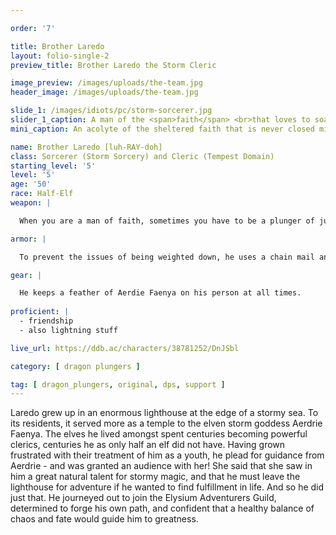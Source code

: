 ```yaml
---

order: '7'

title: Brother Laredo
layout: folio-single-2
preview_title: Brother Laredo the Storm Cleric

image_preview: /images/uploads/the-team.jpg
header_image: /images/uploads/the-team.jpg

slide_1: /images/idiots/pc/storm-sorcerer.jpg
slider_1_caption: A man of the <span>faith</span> <br>that loves to soar across the <span>skies</span>
mini_caption: An acolyte of the sheltered faith that is never closed minded on what is right and wrong.

name: Brother Laredo [luh-RAY-doh]
class: Sorcerer (Storm Sorcery) and Cleric (Tempest Domain)
starting_level: '5'
level: '5'
age: '50'
race: Half-Elf
weapon: |

  When you are a man of faith, sometimes you have to be a plunger of justice and a mace is perfect for doing just that. It helps with his use of lightning control as a rod that directs the blast to the foe.

armor: |

  To prevent the issues of being weighted down, he uses a chain mail and shield combo for defesne. The armor is fitting of his faith, nothing too heavy and nothing too light to prevent him from smacking the faith across your face.

gear: |

  He keeps a feather of Aerdie Faenya on his person at all times.
  
proficient: |
  - friendship
  - also lightning stuff

live_url: https://ddb.ac/characters/38781252/DnJSbl

category: [ dragon plungers ]

tag: [ dragon_plungers, original, dps, support ] 
---
```


Laredo grew up in an enormous lighthouse at the edge of a stormy sea. To its residents, it served more as a temple to the elven storm goddess Aerdrie Faenya. The elves he lived amongst spent centuries becoming powerful clerics, centuries he as only half an elf did not have. Having grown frustrated with their treatment of him as a youth, he plead for guidance from Aerdrie - and was granted an audience with her! She said that she saw in him a great natural talent for stormy magic, and that he must leave the lighthouse for adventure if he wanted to find fulfillment in life. And so he did just that. He journeyed out to join the Elysium Adventurers Guild, determined to forge his own path, and confident that a healthy balance of chaos and fate would guide him to greatness.